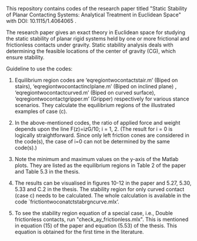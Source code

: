 This repository contains codes of the research paper titled "Static Stability of Planar Contacting Systems: 
Analytical Treatment in Euclidean Space" with DOI: 10.1115/1.4064065 .

The research paper gives an exact theory in Euclidean space for studying the static stability of 
planar rigid systems held by one or more frictional and frictionless contacts under
gravity. Static stability analysis deals with determining the feasible locations of the
center of gravity (CG), which ensure stability.

Guideline to use the codes:

1. Equilibrium region codes are ‘eqregiontwocontactstair.m’ (Biped on stairs), ‘eqregiontwocontactinclplane.m’ (Biped on inclined plane) , ‘eqregiontwocontactcurved.m’ (Biped on curved surface), ‘eqregiontwocontactgripper.m’ (Gripper)
respectively for various stance scenarios. They calculate the equilibrium regions of the illustrated examples of case (c).

2. In the above-mentioned codes, the ratio of applied force and weight depends upon the line  F(z)=i*z*G/10; i = 1, 2. (The result for i = 0 is logically straightforward. Since only left friction cones are considered in the code(s), the case of i=0 can not be determined by the same code(s).)


3. Note the minimum and maximum values on the y-axis of the Matlab plots. They are listed as the equilibrium regions in Table 2  of the paper and Table 5.3 in the thesis.

4. The results can be visualised in figures 10-12 in the paper and 5.27, 5.30, 5.33 and C.2 in the thesis.
The stability region for only curved contact (case c) needs to be calculated. The whole calculation is available in the code `frictiontwoconatctstabrgncurve.mlx’.

5. To see the stability region equation of a special case, i.e., Double frictionless contacts, run "check_ay_frictionless.mlx".   This is mentioned in equation (15) of the paper and equation (5.53) of the thesis. 
This equation is obtained for the first time in the literature.

   


